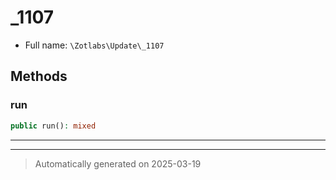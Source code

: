 
# _1107





* Full name: `\Zotlabs\Update\_1107`




## Methods


### run



```php
public run(): mixed
```












***


***
> Automatically generated on 2025-03-19
